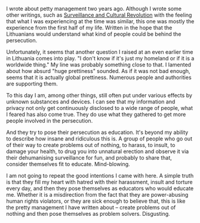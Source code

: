 I wrote about petty management two years ago. Although I wrote some other writings, such as [Surveillance and Cultural Revolution](https://raw.githubusercontent.com/locharp/doomsay/refs/heads/main/en/Surveillance_and_Cultral_Revolution_n.txt) with the feeling that what I was experiencing at the time was similar, this one was mostly the experience from the first half of my life. Written in the hope that the Lithuanians would understand what kind of people could be behind the persecution.

Unfortunately, it seems that another question I raised at an even earlier time in Lithuania comes into play. "I don't know if it's just my homeland or if it is a worldwide thing." My line was probably something close to that. I lamented about how absurd "huge prettiness" sounded. As if it was not bad enough, seems that it is actually global prettiness. Numerous people and authorities are supporting them.

To this day I am, among other things, still often put under various effects by unknown substances and devices. I can see that my information and privacy not only get continuously disclosed to a wide range of people, what I feared has also come true. They do use what they gathered to get more people involved in the persecution.

And they try to pose their persecution as education. It's beyond my ability to describe how insane and ridiculous this is. A group of people who go out of their way to create problems out of nothing, to harass, to insult, to damage your health, to drug you into unnatural erection and observe it via their dehumanising surveillance for fun, and probably to share that, consider themselves fit to educate. Mind-blowing.

I am not going to repeat the good intentions I came with here. A simple truth is that they fill my heart with hatred with their harassment, insult and torture every day, and then they pose themselves as educators who would educate me. Whether it is a misdirection from the fact that they are power-abusing human rights violators, or they are sick enough to believe that, this is like the pretty management I have written about – create problems out of nothing and then pose themselves as problem solvers. Disgusting.

